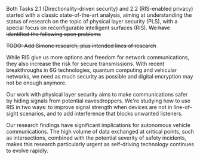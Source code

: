 Both Tasks 2.1 (Directionality-driven security) and 2.2 (RIS-enabled privacy) started with a classic state-of-the-art analysis, aiming at understanding the status of research on the topic of physical layer security (PLS), with a special focus on reconfigurable intelligent surfaces (RIS). ~~We have identified the following open problems~~

~~TODO: Add Simone research, plus intended lines of research~~

While RIS give us more options and freedom for network communications, they also increase the risk for secure transmissions. With recent breakthroughs in 6G technologies, quantum computing and vehicular networks, we need as much security as possible and digital encryption may not be enough anymore.

Our work with physical layer security aims to make communications safer by hiding signals from potential eavesdroppers. We're studying how to use RIS in two ways: to improve signal strength when devices are not in line-of-sight scenarios, and to add interference that blocks unwanted listeners.

Our research findings have significant implications for autonomous vehicle communications. The high volume of data exchanged at critical points, such as intersections, combined with the potential severity of safety incidents, makes this research particularly urgent as self-driving technology continues to evolve rapidly.
